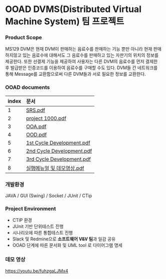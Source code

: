 # OOAD DVMS(Distributed Virtual Machine System) 팀 프로젝트
### Product Scope 
MS129 DVM은 현재 DVM이 판매하는 음료수를 판매하는 기능 뿐만 아니라 현재 판매하지않고 있는 음료수에 대해서도 그 음료수를 판매하고 있는 자판기의 위치의 정보를 제공한다. 
또한 선결제 기능을 제공하여 사용자는 다른 DVM의 음료수를 먼저 결제한 후 발급받은 인증코드를 이용하여 음료수를 구매할 수도 있다. DVM들 간 네트워크를 통해 Message를 교환함으로써 다른 DVM들과 서로 필요한 정보를 교환한다.

### OOAD documents


|index|문서|
|:--|:--|
1|[SRS.pdf](https://github.com/ksi05503/Object-Oriented-Analysis-and-Design/files/7126215/SRS.pdf)  
2|[project 1000.pdf](https://github.com/ksi05503/Object-Oriented-Analysis-and-Design/files/7126201/project.1000.pdf)  
3|[OOA.pdf](https://github.com/ksi05503/Object-Oriented-Analysis-and-Design/files/7126205/OOA.pdf)  
4|[OOD.pdf](https://github.com/ksi05503/Object-Oriented-Analysis-and-Design/files/7126206/OOD.pdf)  
5|[1st Cycle Development.pdf](https://github.com/ksi05503/Object-Oriented-Analysis-and-Design/files/7126207/1st.Cycle.Development.pdf)  
6|[2nd Cycle Development.pdf](https://github.com/ksi05503/Object-Oriented-Analysis-and-Design/files/7126209/2nd.Cycle.Development.pdf)  
7|[3rd Cycle Development.pdf](https://github.com/ksi05503/Object-Oriented-Analysis-and-Design/files/7126212/3rd.Cycle.Development.pdf)  
8|[실행메뉴얼 및 데모영상.pdf](https://github.com/ksi05503/Object-Oriented-Analysis-and-Design/files/7126213/default.pdf)  

### 개발환경
JAVA / GUI (Swing) / Socket / JUnit / CTip 

### Project Environment
* CTIP 환경
* JUnit 기반 단위테스트 진행
* 시나리오에 따른 통합테스트 진행
* Slack 및 Redmine으로 **소프트웨어 V&V 팀**과 일감 공유
* OOAD 단계에 따른 문서화 및 UML tool 로 다이어그램 명세


### 데모 영상
https://youtu.be/fuhzgaLJMx4






